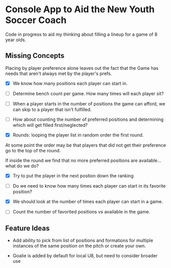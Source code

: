 # Console App to Aid the New Youth Soccer Coach

Code in progress to aid my thinking about filling a lineup for a game of 8 year olds.

## Missing Concepts

Placing by player preference alone leaves out the fact that the Game has needs that aren't always met by the player's prefs.

- [x] We know how many positions each player can start in. 

- [ ] Determine bench count per game. How many times will each player sit?

- [ ] When a player starts in the number of positions the game can afford, we can skip to a player that isn't fulfilled.

- [ ] How about counting the number of preferred positions and determining which will get filled first/neglected?

- [x] Rounds: looping the player list in random order the first round.

At some point the order may be that players that did not get their preference go to the top of the round.

If inside the round we find that no more preferred positions are available... what do we do?

- [x] Try to put the player in the next postion down the ranking

- [ ] Do we need to know how many times each player can start in its favorite position?

- [x] We should look at the number of times each player can start in a game.

- [ ] Count the number of favorited positions vs available in the game.

## Feature Ideas

- Add ability to pick from list of positions and formations for multiple instances of the same position on the pitch or create your own.

- Goalie is added by default for local U8, but need to consider broader use